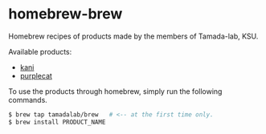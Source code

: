 # homebrew-brew

Homebrew recipes of products made by the members of Tamada-lab, KSU.

Available products:
* [kani](https://github.com/ma-sa321/kani)
* [purplecat](https://github.com/tamadalab/purplecat)

To use the products through homebrew, simply run the following commands.

```sh
$ brew tap tamadalab/brew   # <-- at the first time only.
$ brew install PRODUCT_NAME
```



